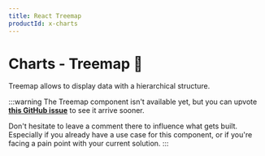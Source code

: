 ```yaml
---
title: React Treemap
productId: x-charts
---
```


# Charts - Treemap 🚧

<p class="description">Treemap allows to display data with a hierarchical structure.</p>

:::warning
The Treemap component isn't available yet, but you can upvote [**this GitHub issue**](https://github.com/mui/mui-x/issues/7924) to see it arrive sooner.

Don't hesitate to leave a comment there to influence what gets built.
Especially if you already have a use case for this component, or if you're facing a pain point with your current solution.
:::
